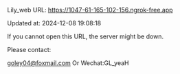 Lily_web URL: https://1047-61-165-102-156.ngrok-free.app

Updated at: 2024-12-08 19:08:18

If you cannot open this URL, the server might be down.

Please contact: 

goley04@foxmail.com Or Wechat:GL_yeaH